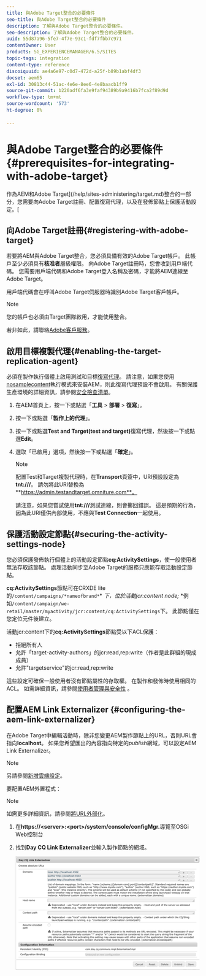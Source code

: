 ```yaml
---
title: 與Adobe Target整合的必要條件
seo-title: 與Adobe Target整合的必要條件
description: 了解與Adobe Target整合的必要條件。
seo-description: 了解與Adobe Target整合的必要條件。
uuid: 55d87a96-5fe7-4f7e-93c1-fdf7fbb7c971
contentOwner: User
products: SG_EXPERIENCEMANAGER/6.5/SITES
topic-tags: integration
content-type: reference
discoiquuid: ae4a6e97-c0d7-472d-a25f-b89b1abf4df3
docset: aem65
exl-id: 30813c44-51ac-4e6e-8ee6-4e8baacb1ff9
source-git-commit: b220adf6fa3e9faf94389b9a9416b7fca2f89d9d
workflow-type: tm+mt
source-wordcount: '573'
ht-degree: 0%

---
```


# 與Adobe Target整合的必要條件{#prerequisites-for-integrating-with-adobe-target}

作為AEM和Adobe Target](/help/sites-administering/target.md)整合的一部分，您需要向Adobe Target註冊、配置復寫代理，以及在發佈節點上保護活動設定。[

## 向Adobe Target註冊{#registering-with-adobe-target}

若要將AEM與Adobe Target整合，您必須具備有效的Adobe Target帳戶。 此帳戶至少必須具有&#x200B;**核准者**&#x200B;層級權限。 向Adobe Target註冊時，您會收到用戶端代碼。 您需要用戶端代碼和Adobe Target登入名稱及密碼，才能將AEM連線至Adobe Target。

用戶端代碼會在呼叫Adobe Target伺服器時識別Adobe Target客戶帳戶。

>[!NOTE]
>
>您的帳戶也必須由Target團隊啟用，才能使用整合。
>
>若非如此，請聯絡[Adobe客戶服務](https://docs.adobe.com/content/help/en/target/using/cmp-resources-and-contact-information.html)。

## 啟用目標複製代理{#enabling-the-target-replication-agent}

必須在製作執行個體上啟用測試和目標[復寫代理](/help/sites-deploying/replication.md)。 請注意，如果您使用[nosamplecontent](/help/sites-deploying/configure-runmodes.md#using-samplecontent-and-nosamplecontent)執行模式來安裝AEM，則此復寫代理預設不會啟用。 有關保護生產環境的詳細資訊，請參閱[安全檢查清單](/help/sites-administering/security-checklist.md)。

1. 在AEM首頁上，按一下或點選「**工具** > **部署** > **復寫**」。
1. 按一下或點選「**製作上的代理**」。
1. 按一下或點選&#x200B;**Test and Target(test and target)**&#x200B;復寫代理，然後按一下或點選&#x200B;**Edit**。
1. 選取「已啟用」選項，然後按一下或點選「**確定**」。

   >[!NOTE]
   >
   >配置Test和Target複製代理時，在&#x200B;**Transport**&#x200B;頁簽中，URI預設設定為&#x200B;**tnt:///**。 請勿將此URI替換為&#x200B;**https://admin.testandtarget.omniture.com**。
   >
   >請注意，如果您嘗試使用&#x200B;**tnt:///**&#x200B;測試連線，則會擲回錯誤。 這是預期的行為，因為此URI僅供內部使用，不應與&#x200B;**Test Connection**&#x200B;一起使用。

## 保護活動設定節點{#securing-the-activity-settings-node}

您必須保護發佈執行個體上的活動設定節點&#x200B;**cq:ActivitySettings**，使一般使用者無法存取該節點。 處理活動同步至Adobe Target的服務只應能存取活動設定節點。

**cq:ActivitySettings**&#x200B;節點可在CRXDE lite的`/content/campaigns/*nameofbrand*`* *下，位於活動jcr:content node;* *例如`/content/campaign/we-retail/master/myactivity/jcr:content/cq:ActivitySettings`下。 此節點僅在您定位元件後建立。

活動jcr:content下的&#x200B;**cq:ActivitySettings**&#x200B;節點受以下ACL保護：

* 拒絕所有人
* 允許「target-activity-authors」的jcr:read,rep:write（作者是此群組的現成成員）
* 允許&quot;targetservice&quot;的jcr:read,rep:write

這些設定可確保一般使用者沒有節點屬性的存取權。 在製作和發佈時使用相同的ACL。 如需詳細資訊，請參閱[使用者管理與安全性](/help/sites-administering/security.md) 。

## 配置AEM Link Externalizer {#configuring-the-aem-link-externalizer}

在Adobe Target中編輯活動時，除非您變更AEM製作節點上的URL，否則URL會指向&#x200B;**localhost**。 如果您希望匯出的內容指向特定的&#x200B;*publish*&#x200B;網域，可以設定AEM Link Externalizer。

>[!NOTE]
>
>另請參閱[新增雲端設定](/help/sites-administering/experience-fragments-target.md#add-the-cloud-configuration)。

要配置AEM外置程式：

>[!NOTE]
>
>如需更多詳細資訊，請參閱[將URL外部化](/help/sites-developing/externalizer.md)。

1. 在&#x200B;**https://&lt;server>:&lt;port>/system/console/configMgr.**&#x200B;導覽至OSGi Web控制台
1. 找到&#x200B;**Day CQ Link Externalizer**&#x200B;並輸入製作節點的網域。

   ![chlimage_1-120](assets/aem-externalizer-01.png)
